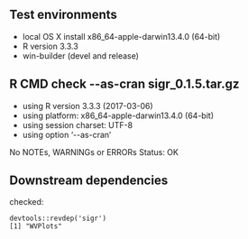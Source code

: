 
## Test environments

 * local OS X install x86_64-apple-darwin13.4.0 (64-bit)
 * R version 3.3.3
 * win-builder (devel and release) 

## R CMD check --as-cran sigr_0.1.5.tar.gz 

* using R version 3.3.3 (2017-03-06)
* using platform: x86_64-apple-darwin13.4.0 (64-bit)
* using session charset: UTF-8
* using option ‘--as-cran’

No NOTEs, WARNINGs or ERRORs
Status: OK

## Downstream dependencies

checked:
  
    devtools::revdep('sigr')
    [1] "WVPlots"
